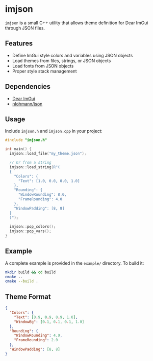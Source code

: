 # imjson

`imjson` is a small C++ utility that allows theme definition for Dear ImGui through JSON files.

## Features

- Define ImGui style colors and variables using JSON objects
- Load themes from files, strings, or JSON objects
- Load fonts from JSON objects
- Proper style stack management

## Dependencies

- [Dear ImGui](https://github.com/ocornut/imgui)
- [nlohmann/json](https://github.com/nlohmann/json)

## Usage

Include `imjson.h` and `imjson.cpp` in your project:

```cpp
#include "imjson.h"

int main() {
  imjson::load_file("my_theme.json");  

  // Or from a string
  imjson::load_string(R"(
  {
    "Colors": {
      "Text": [1.0, 0.0, 0.0, 1.0]
    },
    "Rounding": {
      "WindowRounding": 8.0,
      "FrameRounding": 4.0
    },
    "WindowPadding": [8, 8]
  }
  )");  
  
  imjson::pop_colors();
  imjson::pop_vars();
}
```

## Example

A complete example is provided in the `example/` directory. To build it:

```bash
mkdir build && cd build
cmake ..
cmake --build .
```

## Theme Format

```json
{
  "Colors": {
    "Text": [0.9, 0.9, 0.9, 1.0],
    "WindowBg": [0.1, 0.1, 0.1, 1.0]
  },
  "Rounding": {
    "WindowRounding": 4.0,
    "FrameRounding": 2.0
  },
  "WindowPadding": [8, 8]
}
```
